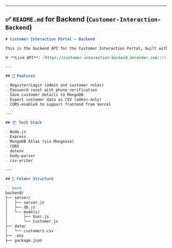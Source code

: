 
---

## ✅ `README.md` for **Backend** (`Customer-Interaction-Backend`)

```markdown
# Customer Interaction Portal – Backend

This is the backend API for the Customer Interaction Portal, built with **Node.js**, **Express**, and **MongoDB**. It handles user authentication, customer data submission, and admin access.

🌐 **Live API**: [https://customer-interaction-backend.onrender.com](https://customer-interaction-backend.onrender.com)

---

## 🧩 Features

- Register/Login (admin and customer roles)
- Password reset with phone verification
- Save customer details to MongoDB
- Export customer data as CSV (admin-only)
- CORS-enabled to support frontend from Vercel

---

## 📦 Tech Stack

- Node.js
- Express
- MongoDB Atlas (via Mongoose)
- CORS
- dotenv
- body-parser
- csv-writer

---

## 📁 Folder Structure

```bash
backend/
├── server/
│   ├── server.js
│   ├── db.js
│   └── models/
│       ├── User.js
│       └── Customer.js
├── data/
│   └── customers.csv
├── .env
├── package.json
